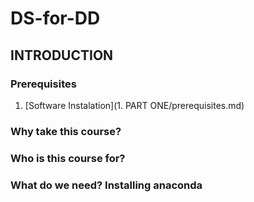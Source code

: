 # DS-for-DD

## INTRODUCTION

### Prerequisites
1. [Software Instalation](1. PART ONE/prerequisites.md)

### Why take this course?

### Who is this course for?

### What do we need? Installing anaconda
